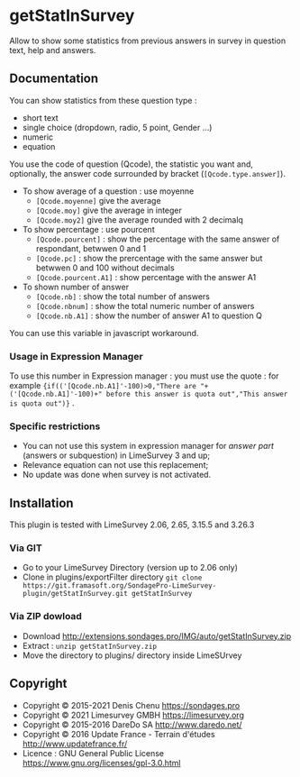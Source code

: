 # getStatInSurvey

Allow to show some statistics from previous answers in survey in question text, help and answers.


## Documentation

You can show statistics from these question type : 
* short text
* single choice (dropdown, radio, 5 point, Gender …)
* numeric 
* equation

You use the code of question (Qcode), the statistic you want and, optionally, the answer code surrounded by bracket (`[Qcode.type.answer]`).

* To show average of a question : use moyenne
  * `[Qcode.moyenne]` give the average
  * `[Qcode.moy]` give the average in integer
  * `[Qcode.moy2]` give the average rounded with 2 decimalq
* To show percentage : use pourcent
  * `[Qcode.pourcent]` : show the percentage with the same answer of respondant, betwwen 0 and 1
  * `[Qcode.pc]` : show the prercentage with the same answer but betwwen 0 and 100 without decimals
  * `[Qcode.pourcent.A1]` : show percentage with the answer A1
* To shown number of answer
  * `[Qcode.nb]` : show the total number of answers
  * `[Qcode.nbnum]` : show the total numeric number of answers
  * `[Qcode.nb.A1]` : show the number of answer A1 to question Q

You can use this variable in javascript workaround.

### Usage in Expression Manager ###

To use this number in Expression manager : you must use the quote : for example `{if(('[Qcode.nb.A1]'-100)>0,"There are "+('[Qcode.nb.A1]'-100)+" before this answer is quota out","This answer is quota out")}` .

### Specific restrictions ###

- You can not use this system in expression manager for _answer part_ (answers or subquestion) in LimeSurvey 3 and up;
- Relevance equation can not use this replacement;
- No update was done when survey is not activated.

## Installation

This plugin is tested with LimeSurvey 2.06, 2.65, 3.15.5 and 3.26.3 

### Via GIT
- Go to your LimeSurvey Directory (version up to 2.06 only)
- Clone in plugins/exportFilter directory `git clone https://git.framasoft.org/SondagePro-LimeSurvey-plugin/getStatInSurvey.git getStatInSurvey`

### Via ZIP dowload
- Download <http://extensions.sondages.pro/IMG/auto/getStatInSurvey.zip>
- Extract : `unzip getStatInSurvey.zip`
- Move the directory to  plugins/ directory inside LimeSUrvey

## Copyright
- Copyright © 2015-2021 Denis Chenu <https://sondages.pro>
- Copyright © 2021 Limesurvey GMBH <https://limesurvey.org>
- Copyright © 2015-2016 DareDo SA <http://www.daredo.net/>
- Copyright © 2016 Update France - Terrain d'études <http://www.updatefrance.fr/>
- Licence : GNU General Public License <https://www.gnu.org/licenses/gpl-3.0.html>

